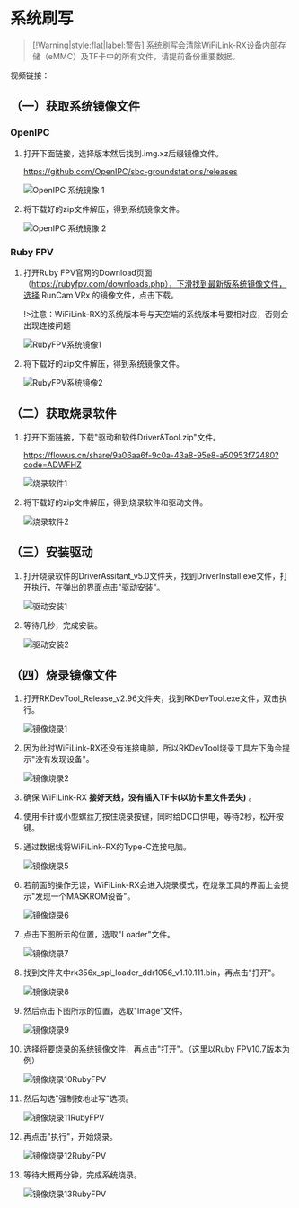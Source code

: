 # 系统刷写

> [!Warning|style:flat|label:警告]
> 系统刷写会清除WiFiLink-RX设备内部存储（eMMC）及TF卡中的所有文件，请提前备份重要数据。

视频链接：

## （一）获取系统镜像文件

### OpenIPC

1. 打开下面链接，选择版本然后找到.img.xz后缀镜像文件。

   https://github.com/OpenIPC/sbc-groundstations/releases

   ![OpenIPC 系统镜像 1](image/OpenIPC系统镜像1.png)

2. 将下载好的zip文件解压，得到系统镜像文件。

   ![OpenIPC 系统镜像 2](image/OpenIPC系统镜像2.png)

### Ruby FPV

1. 打开Ruby FPV官网的Download页面（https://rubyfpv.com/downloads.php），下滑找到最新版系统镜像文件，选择 RunCam VRx 的镜像文件，点击下载。

   !>注意：WiFiLink-RX的系统版本号与天空端的系统版本号要相对应，否则会出现连接问题

   ![RubyFPV系统镜像1](image/RubyFPV系统镜像1.png)

2. 将下载好的zip文件解压，得到系统镜像文件。

   ![RubyFPV系统镜像2](image/RubyFPV系统镜像2.png)

## （二）获取烧录软件

1. 打开下面链接，下载"驱动和软件Driver&Tool.zip"文件。

   https://flowus.cn/share/9a06aa6f-9c0a-43a8-95e8-a50953f72480?code=ADWFHZ

   ![烧录软件1](image/烧录软件1.png)

2. 将下载好的zip文件解压，得到烧录软件和驱动文件。

   ![烧录软件2](image/烧录软件2.png)

## （三）安装驱动

1. 打开烧录软件的DriverAssitant_v5.0文件夹，找到DriverInstall.exe文件，打开执行，在弹出的界面点击"驱动安装"。

   ![驱动安装1](image/驱动安装1.png)

2. 等待几秒，完成安装。

   ![驱动安装2](image/驱动安装2.png)

## （四）烧录镜像文件

1. 打开RKDevTool_Release_v2.96文件夹，找到RKDevTool.exe文件，双击执行。

   ![镜像烧录1](image/镜像烧录1.png)

2. 因为此时WiFiLink-RX还没有连接电脑，所以RKDevTool烧录工具左下角会提示"没有发现设备"。

   ![镜像烧录2](image/镜像烧录2.png)

3. 确保 WiFiLink-RX **接好天线，没有插入TF卡(以防卡里文件丢失)** 。

4. 使用卡针或小型螺丝刀按住烧录按键，同时给DC口供电，等待2秒，松开按键。

5. 通过数据线将WiFiLink-RX的Type-C连接电脑。

   ![镜像烧录5](image/镜像烧录5.png)

6. 若前面的操作无误，WiFiLink-RX会进入烧录模式，在烧录工具的界面上会提示"发现一个MASKROM设备"。

   ![镜像烧录6](image/镜像烧录6.png)

7. 点击下图所示的位置，选取"Loader"文件。

   ![镜像烧录7](image/镜像烧录7.png)

8. 找到文件夹中rk356x_spl_loader_ddr1056_v1.10.111.bin，再点击"打开"。

   ![镜像烧录8](image/镜像烧录8.png)

9. 然后点击下图所示的位置，选取"Image"文件。

   ![镜像烧录9](image/镜像烧录9.png)

10. 选择将要烧录的系统镜像文件，再点击"打开"。（这里以Ruby FPV10.7版本为例）

    ![镜像烧录10RubyFPV](image/镜像烧录10RubyFPV.png)

11. 然后勾选"强制按地址写"选项。

    ![镜像烧录11RubyFPV](image/镜像烧录11RubyFPV.png)

12. 再点击"执行"，开始烧录。

    ![镜像烧录12RubyFPV](image/镜像烧录12RubyFPV.png)

13. 等待大概两分钟，完成系统烧录。

    ![镜像烧录13RubyFPV](image/镜像烧录13RubyFPV.png)